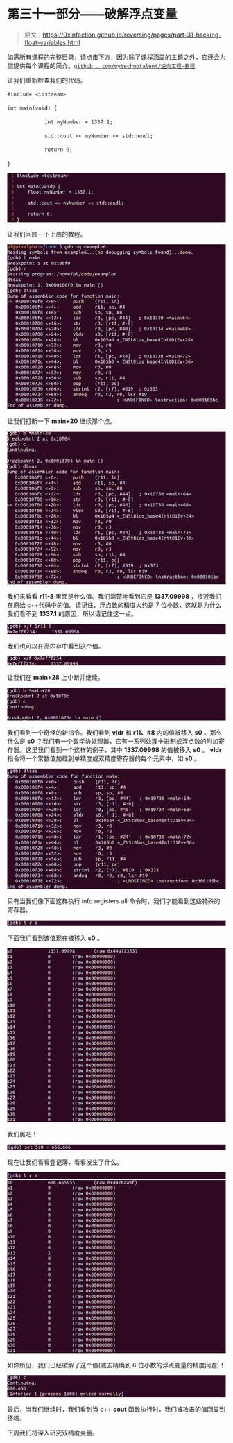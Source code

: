 # 第三十一部分——破解浮点变量

> 原文：<https://0xinfection.github.io/reversing/pages/part-31-hacking-float-variables.html>

如需所有课程的完整目录，请点击下方，因为除了课程涵盖的主题之外，它还会为您提供每个课程的简介。[`github . com/mytechnotalent/逆向工程-教程`](https://github.com/mytechnotalent/Reverse-Engineering-Tutorial)

让我们重新检查我们的代码。

```
#include <iostream>

int main(void) {

            int myNumber = 1337.1;

            std::cout << myNumber << std::endl;

            return 0;

}

```

![](img/3aa038c207f352ec6c558da773fc8083.png)

让我们回顾一下上周的教程。

![](img/1f31762e91499920702ba783bd4e813d.png)

让我们打断一下 **main+20** 继续那个点。

![](img/f883e20e054c40f01da472fa62f0c5bc.png)

我们来看看 **r11-8** 里面是什么值。我们清楚地看到它是 **1337.09998** ，接近我们在原始 c++代码中的值。请记住，浮点数的精度大约是 7 位小数，这就是为什么我们看不到 **1337.1** 的原因，所以请记住这一点。

![](img/0e289493625f5c9d08016cef695ed8a2.png)

我们也可以在高内存中看到这个值。

![](img/3227c4b46732496f9f2cc3b38c86974b.png)

让我们在 **main+28** 上中断并继续。

![](img/b80570e87c3bff27fb2422a8deaf199b.png)

我们看到一个奇怪的新指令。我们看到 **vldr** 和 **r11、#8** 内的值被移入 **s0** 。那么什么是 **s0** ？我们有一个数学协处理器，它有一系列处理十进制或浮点数的附加寄存器。这里我们看到一个这样的例子，其中 **1337.09998** 的值被移入 **s0** 。 **vldr** 指令将一个常数值加载到单精度或双精度寄存器的每个元素中，如 **s0** 。

![](img/259e9a3c00ab771c805f3e2e039c7b73.png)

只有当我们像下面这样执行 info registers all 命令时，我们才能看到这些特殊的寄存器。

![](img/dfc7dc23de42b36ed2ea64b7c3e25013.png)

下面我们看到该值现在被移入 **s0** 。

![](img/b83e119f1e242e3e849b9441bbc7d9e2.png)

我们黑吧！

![](img/451ff0a3df76d05d0f2bae08b34cf299.png)

现在让我们看看登记簿，看看发生了什么。

![](img/584444956f6ae9f0cdc66fc2c92809ff.png)![](img/dae97a54c519c8b11900cf873c4e0a16.png)

如你所见，我们已经破解了这个值(减去精确到 6 位小数的浮点变量的精度问题)！

![](img/13d7d0cd67e10d3efcfdeed62019f01f.png)

最后，当我们继续时，我们看到当 c++ **cout** 函数执行时，我们被攻击的值回显到终端。

下周我们将深入研究双精度变量。